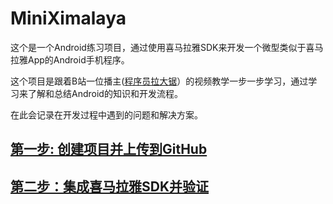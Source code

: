 # MiniXimalaya
这个是一个Android练习项目，通过使用喜马拉雅SDK来开发一个微型类似于喜马拉雅App的Android手机程序。

这个项目是跟着B站一位播主([程序员拉大锯](https://space.bilibili.com/44272436/)）的视频教学一步一步学习，通过学习来了解和总结Android的知识和开发流程。

在此会记录在开发过程中遇到的问题和解决方案。

## [第一步: 创建项目并上传到GitHub](./doc/1.创建项目并上传到GitHub.md)

## [第二步：集成喜马拉雅SDK并验证]()

